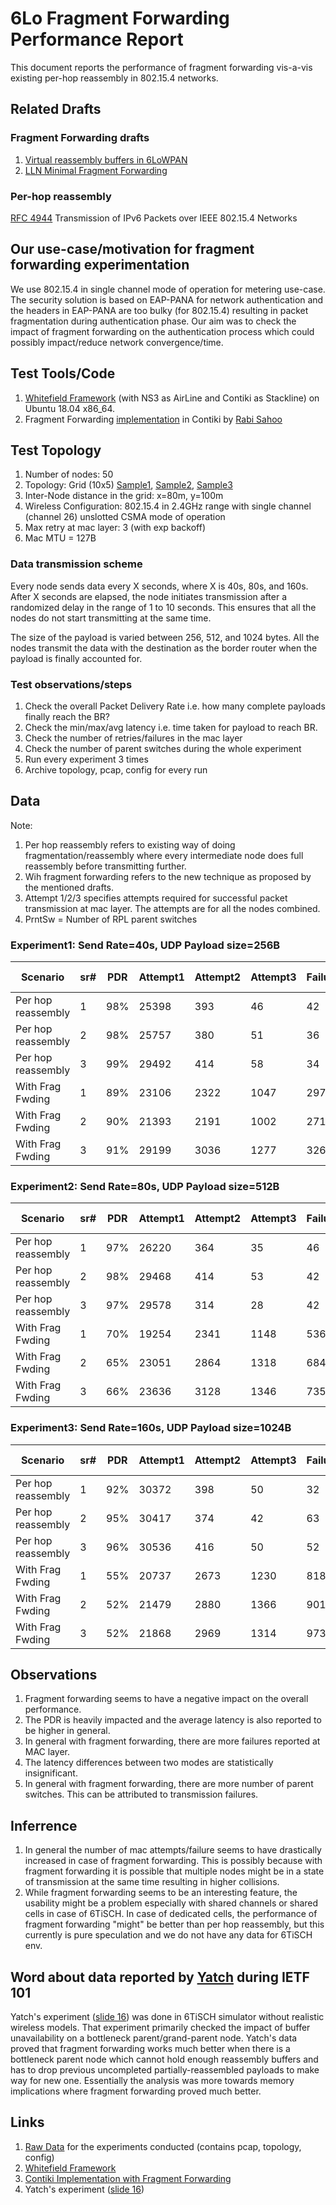 # 6Lo Fragment Forwarding Performance Report

This document reports the performance of fragment forwarding vis-a-vis existing per-hop reassembly in 802.15.4 networks.

## Related Drafts

### Fragment Forwarding drafts
1. [Virtual reassembly buffers in 6LoWPAN](https://datatracker.ietf.org/doc/draft-ietf-lwig-6lowpan-virtual-reassembly/)
2. [LLN Minimal Fragment Forwarding](https://datatracker.ietf.org/doc/draft-watteyne-6lo-minimal-fragment/)

### Per-hop reassembly
[RFC 4944](https://tools.ietf.org/html/rfc4944) Transmission of IPv6 Packets over IEEE 802.15.4 Networks

## Our use-case/motivation for fragment forwarding experimentation
We use 802.15.4 in single channel mode of operation for metering use-case. The security solution is based on EAP-PANA for network authentication and the headers in EAP-PANA are too bulky (for 802.15.4) resulting in packet fragmentation during authentication phase. Our aim was to check the impact of fragment forwarding on the authentication process which could possibly impact/reduce network convergence/time.

## Test Tools/Code
1. [Whitefield Framework](https://github.com/whitefield-framework/whitefield) (with NS3 as AirLine and Contiki as Stackline) on Ubuntu 18.04 x86_64.
2. Fragment Forwarding [implementation](https://github.com/rabinsahoo/6lowpan_fragment_forwarding) in Contiki by [Rabi Sahoo](https://github.com/rabinsahoo)

## Test Topology
1. Number of nodes: 50
2. Topology: Grid (10x5) [Sample1](https://github.com/rabinsahoo/pcap_topo/blob/master/FragmentForwardingSim/pos_1024_r1.png), [Sample2](https://github.com/rabinsahoo/pcap_topo/blob/master/FragmentForwardingSim/pos_1024_r2.png), [Sample3](https://github.com/rabinsahoo/pcap_topo/blob/master/FragmentForwardingSim/pos_1024_r3.png)
3. Inter-Node distance in the grid: x=80m, y=100m
4. Wireless Configuration: 802.15.4 in 2.4GHz range with single channel (channel 26) unslotted CSMA mode of operation
5. Max retry at mac layer: 3 (with exp backoff)
6. Mac MTU = 127B

### Data transmission scheme
Every node sends data every X seconds, where X is 40s, 80s, and 160s. After X seconds are elapsed, the node initiates transmission after a randomized delay in the range of 1 to 10 seconds. This ensures that all the nodes do not start transmitting at the same time.

The size of the payload is varied between 256, 512, and 1024 bytes. All the nodes transmit the data with the destination as the border router when the payload is finally accounted for.

### Test observations/steps
1. Check the overall Packet Delivery Rate i.e. how many complete payloads finally reach the BR?
2. Check the min/max/avg latency i.e. time taken for payload to reach BR.
3. Check the number of retries/failures in the mac layer
4. Check the number of parent switches during the whole experiment
5. Run every experiment 3 times
6. Archive topology, pcap, config for every run

## Data

Note:
1. Per hop reassembly refers to existing way of doing fragmentation/reassembly where every intermediate node does full reassembly before transmitting further.
2. Wih fragment forwarding refers to the new technique as proposed by the mentioned drafts.
3. Attempt 1/2/3 specifies attempts required for successful packet transmission at mac layer. The attempts are for all the nodes combined.
4. PrntSw = Number of RPL parent switches

### Experiment1: Send Rate=40s, UDP Payload size=256B
| Scenario | sr# | PDR | Attempt1 | Attempt2 | Attempt3 | Failure | Latency(ms) min/max/avg | # PrntSw |
|----------|-----|-----|----------|----------|----------|---------|-------------------------|----------|
| Per hop reassembly | 1 | 98% | 25398 | 393 | 46 | 42 | 20/424/120 | 27 |
| Per hop reassembly | 2 | 98% | 25757 | 380 | 51 | 36 | 19/412/122 | 30 |
| Per hop reassembly | 3 | 99% | 29492 | 414 | 58 | 34 | 18/423/122 | 30 |
| With Frag Fwding   | 1 | 89% | 23106 | 2322 | 1047 | 297 | 16/370/118 | 32 |
| With Frag Fwding   | 2 | 90% | 21393 | 2191 | 1002 | 271 | 14/365/120 | 32 |
| With Frag Fwding   | 3 | 91% | 29199 | 3036 | 1277 | 326 | 18/420/125 | 42 |

### Experiment2: Send Rate=80s, UDP Payload size=512B
| Scenario | sr# | PDR | Attempt1 | Attempt2 | Attempt3 | Failure | Latency(ms) min/max/avg | # PrntSw |
|----------|-----|-----|----------|----------|----------|---------|-------------------------|----------|
| Per hop reassembly | 1 | 97% | 26220 | 364 | 35 | 46 | 33/650/213 | 27 |
| Per hop reassembly | 2 | 98% | 29468 | 414 | 53 | 42 | 32/569/218 | 26 |
| Per hop reassembly | 3 | 97% | 29578 | 314 | 28 | 42 | 34/550/222 | 47 |
| With Frag Fwding   | 1 | 70% | 19254 | 2341 | 1148 | 536 | 34/2723/228 | 38 |
| With Frag Fwding   | 2 | 65% | 23051 | 2864 | 1318 | 684 | 28/545/230 | 60 |
| With Frag Fwding   | 3 | 66% | 23636 | 3128 | 1346 | 735 | 34/540/221 | 45 |

### Experiment3: Send Rate=160s, UDP Payload size=1024B
| Scenario | sr# | PDR | Attempt1 | Attempt2 | Attempt3 | Failure | Latency(ms) min/max/avg | # PrntSw |
|----------|-----|-----|----------|----------|----------|---------|-------------------------|----------|
| Per hop reassembly | 1 | 92% | 30372 | 398 | 50 | 32 | 70/12533/385 | 22 |
| Per hop reassembly | 2 | 95% | 30417 | 374 | 42 | 63 | 60/2173/410 | 20 |
| Per hop reassembly | 3 | 96% | 30536 | 416 | 50 | 52 | 62/1156/367 | 19 |
| With Frag Fwding   | 1 | 55% | 20737 | 2673 | 1230 | 818 | 64/4270/412 | 62 |
| With Frag Fwding   | 2 | 52% | 21479 | 2880 | 1366 | 901 | 61/4898/393 | 60 |
| With Frag Fwding   | 3 | 52% | 21868 | 2969 | 1314 | 973 | 63/10987/421 | 87 |

## Observations

1. Fragment forwarding seems to have a negative impact on the overall performance.
2. The PDR is heavily impacted and the average latency is also reported to be higher in general.
3. In general with fragment forwarding, there are more failures reported at MAC layer.
4. The latency differences between two modes are statistically insignificant.
5. In general with fragment forwarding, there are more number of parent switches. This can be attributed to transmission failures.

## Inferrence
1. In general the number of mac attempts/failure seems to have drastically increased in case of fragment forwarding. This is possibly because with fragment forwarding it is possible that multiple nodes might be in a state of transmission at the same time resulting in higher collisions.
2. While fragment forwarding seems to be an interesting feature, the usability might be a problem especially with shared channels or shared cells in case of 6TiSCH. In case of dedicated cells, the performance of fragment forwarding "might" be better than per hop reassembly, but this currently is pure speculation and we do not have any data for 6TiSCH env.

## Word about data reported by [Yatch](https://github.com/yatch) during IETF 101
Yatch's experiment ([slide 16](https://datatracker.ietf.org/meeting/101/materials/slides-101-6lo-fragmentation-design-team-formation-update-00.pdf)) was done in 6TiSCH simulator without realistic wireless models. That experiment primarily checked the impact of buffer unavailability on a bottleneck parent/grand-parent node. Yatch's data proved that fragment forwarding works much better when there is a bottleneck parent node which cannot hold enough reassembly buffers and has to drop previous uncompleted partially-reassembled payloads to make way for new one. Essentially the analysis was more towards memory implications where fragment forwarding proved much better.

## Links
1. [Raw Data](https://github.com/rabinsahoo/pcap_topo) for the experiments conducted (contains pcap, topology, config)
2. [Whitefield Framework](https://github.com/whitefield-framework/whitefield)
3. [Contiki Implementation with Fragment Forwarding](https://github.com/rabinsahoo/6lowpan_fragment_forwarding)
4. Yatch's experiment ([slide 16](https://datatracker.ietf.org/meeting/101/materials/slides-101-6lo-fragmentation-design-team-formation-update-00.pdf))
